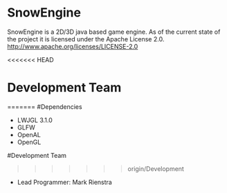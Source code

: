 # SnowEngine

SnowEngine is a 2D/3D java based game engine.
As of the current state of the project it is licensed under the Apache License 2.0.
http://www.apache.org/licenses/LICENSE-2.0

<<<<<<< HEAD
# Development Team
=======
#Dependencies
* LWJGL 3.1.0
* GLFW
* OpenAL
* OpenGL

#Development Team
>>>>>>> origin/Development
* Lead Programmer: Mark Rienstra

